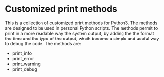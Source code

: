 # Customized print methods
This is a collection of customized print methods for Python3. The methods are designed to be used in personal Python scripts. The methods permit to print in a more readable way the system output, by adding the the format the time and the type of the output, whcih become a simple and useful way to debug the code.
The methods are:
- print_info
- print_error
- print_warning
- print_debug
